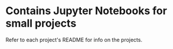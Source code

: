 # Contains Jupyter Notebooks for small projects
Refer to each project's README for info on the projects.
